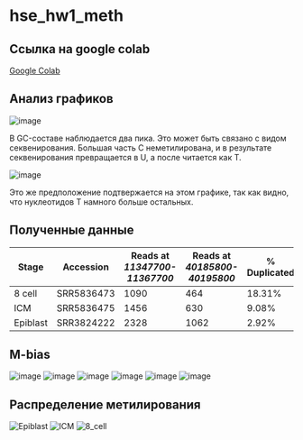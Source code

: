 # hse_hw1_meth

## Ссылка на google colab
[Google Colab](https://colab.research.google.com/drive/1X1J4AAIwFiPRWa1ZVtgVyrfTVxeIQjL2?authuser=1#scrollTo=lohb6hoSO456)


## Анализ графиков
![image](https://user-images.githubusercontent.com/71615626/154857961-4296f6b2-ee0b-4b47-9637-5f87bee89e89.png)

В GC-составе наблюдается два пика. Это может быть связано с видом секвенирования. Большая часть C неметилирована, и в результате секвенирования превращается в U, а после читается как T. 

![image](https://user-images.githubusercontent.com/71615626/154858140-c76b54d9-53eb-4ad2-b61a-61e377c0261c.png)

Это же предположение подтвержается на этом графике, так как видно, что нуклеотидов T намного больше остальных. 

## Полученные данные
Stage |	Accession |	Reads at *11347700-11367700* |	Reads at *40185800-40195800* |	% Duplicated 
-|-|-|-|-
8 cell |	SRR5836473 |	1090 |	464 |	18.31% 
ICM |	SRR5836475|	1456 |	630 |	9.08% 
Epiblast |	SRR3824222 |	2328 |	1062 | 2.92% 


## M-bias

![image](https://user-images.githubusercontent.com/71615626/154858310-cb4aeda6-7181-4419-aca9-0f6442a6a2c9.png)
![image](https://user-images.githubusercontent.com/71615626/154858327-c299efb1-0e1e-495b-b887-b2277e8df614.png)
![image](https://user-images.githubusercontent.com/71615626/154858365-2e483069-9d2b-4e7b-b3d6-c3996bbaf73d.png)
![image](https://user-images.githubusercontent.com/71615626/154858389-7cc2fb24-f310-4274-b980-6ef43542a468.png)
![image](https://user-images.githubusercontent.com/71615626/154858417-db5155f7-e03e-4f60-a4cd-c4b33122319a.png)
![image](https://user-images.githubusercontent.com/71615626/154858427-88e13275-4cc8-436c-9c20-439246a7b80f.png)
## Распределение метилирования
![Epiblast](https://user-images.githubusercontent.com/71615626/154858489-f8fbc6b7-9ff5-4868-84d5-79fb6dc11b20.png)
![ICM](https://user-images.githubusercontent.com/71615626/154858490-3f8f12a8-84df-4bf0-b340-f525cde193a8.png)
![8_cell](https://user-images.githubusercontent.com/71615626/154858491-abffd93f-4dd6-4edb-a65b-9ea1543a6719.png)
